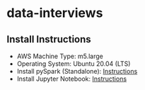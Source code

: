 # data-interviews

## Install Instructions

- AWS Machine Type: m5.large
- Operating System: Ubuntu 20.04 (LTS)
- Install pySpark (Standalone): [Instructions](https://towardsdatascience.com/installing-pyspark-with-java-8-on-ubuntu-18-04-6a9dea915b5b)
- Install Jupyter Notebook: [Instructions](https://www.digitalocean.com/community/tutorials/how-to-set-up-jupyter-notebook-with-python-3-on-ubuntu-18-04)
